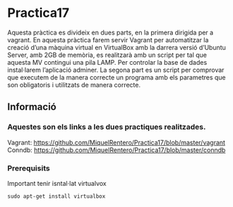 # Practica17

Aquesta pràctica es divideix en dues parts, en la primera dirigida per a vagrant.
En aquesta pràctica farem servir Vagrant per automatitzar la creació d’una màquina virtual en VirtualBox 
amb la darrera versió d’Ubuntu Server, amb 2GB de memòria, es realitzarà
amb un script per tal que aquesta MV contingui una pila LAMP. 
Per controlar la base de dades instal·larem l’aplicació adminer.
La segona part es un script per comprovar que executem de la manera correcte un programa amb els parametres que son obligatoris
i utilitzats de manera correcte.

## Informació 
### Aquestes son els links a les dues practiques realitzades.

Vagrant: https://github.com/MiquelRentero/Practica17/blob/master/vagrant
Conndb: https://github.com/MiquelRentero/Practica17/blob/master/conndb


### Prerequisits

Important tenir isntal·lat virtualvox 

```
sudo apt-get install virtualbox 
```
